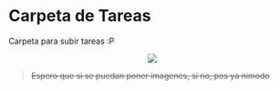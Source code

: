 # Carpeta de Tareas
Carpeta para subir tareas :P

<p align="center">
  <img src="https://github.com/Kylos02/Bases1UNAM/assets/90489022/2143f627-87bb-4711-8e4a-ccc185bdf4cd" />
</p>

> ~~Espero que si se puedan poner imagenes, si no, pos ya nimodo~~

